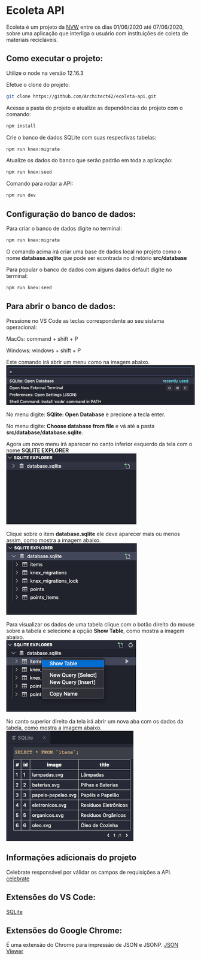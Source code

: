 # Ecoleta API
Ecoleta é um projeto da [NVW](https://nextlevelweek.com/) entre os dias 01/06/2020 até 07/06/2020, sobre uma aplicação que interliga o usuário com instituições de coleta de materiais recicláveis.

## Como executar o projeto:
Utilize o node na versão 12.16.3

Efetue o clone do projeto:
```bash
git clone https://github.com/Architect42/ecoleta-api.git
```

Acesse a pasta do projeto e atualize as dependências do projeto com o comando:
```bash
npm install
```

Crie o banco de dados SQLite com suas respectivas tabelas:
```bash
npm run knex:migrate
```

Atualize os dados do banco que serão padrão em toda a aplicação:
```bash
npm run knex:seed
```

Comando para rodar a API:
```bash
npm run dev
```

## Configuração do banco de dados:
Para criar o banco de dados digite no terminal:
```bash
npm run knex:migrate
```

O comando acima irá criar uma base de dados local no projeto como o nome <b>database.sqlite</b> que pode ser econtrada no diretório <b>src/database</b>

Para popular o banco de dados com alguns dados default digite no terminal:
```bash
npm run knex:seed
```

## Para abrir o banco de dados:
Pressione no VS Code as teclas correspondente ao seu sistama operacional:

MacOs:
command + shift + P

Windows:
windows + shift + P

Este comando irá abrir um menu como na imagem abaixo.
<img src="./tutorial/images/vs-code/vs-code-menu-open.png" />

No menu digite: <b>SQlite: Open Database</b> e precione a tecla enter.

No menu digite: <b>Choose database from file</b> e vá até a pasta <b>src/database/database.sqlite</b>.

Agora um novo menu irá aparecer no canto inferior esquerdo da tela com o nome <b>SQLITE EXPLORER</b>
<img src="./tutorial/images/database/database-list.png" />

Clique sobre o item <b>database.sqlite</b> ele deve aparecer mais ou menos assim, como mostra a imagem abaixo.
<img src="./tutorial/images/database/database-open.png" />

Para visualizar os dados de uma tabela clique com o botão direito do mouse sobre a tabela e selecione a opção <b>Show Table</b>, como mostra a imagem abaixo. <br>
<img src="./tutorial/images/database/database-show-table.png" />

No canto superior direito da tela irá abrir um nova aba com os dados da tabela, como mostra a imagem abaixo.
<img src="./tutorial/images/database/database-select-from.png" />

## Informações adicionais do projeto
Celebrate responsável por válidar os campos de requisições a API.
[celebrate](https://www.npmjs.com/package/celebrate)

## Extensões do VS Code:
[SQLite](https://marketplace.visualstudio.com/items?itemName=alexcvzz.vscode-sqlite)

## Extensões do Google Chrome:
É uma extensão do Chrome para impressão de JSON e JSONP.
[JSON Viewer](https://chrome.google.com/webstore/detail/json-viewer/gbmdgpbipfallnflgajpaliibnhdgobh?hl=pt-BR)